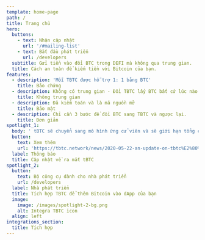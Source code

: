 ```yaml
---
template: home-page
path: /
title: Trang chủ
hero:
  buttons:
    - text: Nhận cập nhật
      url: '/#mailing-list'
    - text: Bắt đầu phát triển
      url: /developers
  subtitle: Gửi tiền vào đổi BTC trong DEFI mà không qua trung gian.
  title: Cách an toàn để kiếm tiền với Bitcoin của bạn.
features:
  - description: 'Mỗi TBTC được hỗ trợ 1: 1 bằng BTC'
    title: Bảo chứng
  - description: Không có trung gian - Đổi TBTC lấy BTC bất cứ lúc nào
    title: Không trung gian
  - description: Đã kiểm toán và là mã nguồn mở
    title: Bảo mật
  - description: Chỉ cần 3 bước để đổi BTC sang TBTC và ngược lại.
    title: Đơn giản
spotlight_1:
  body: ' tBTC sẽ chuyển sang mô hình ứng cử viên và sẽ giới hạn tổng cung. Mở rộng các biện pháp an ninh bao gồm kiểm toán thêm và trao giải thưởng cho các lỗi tìm thấy gấp 10 lần.'
  button:
    text: Xem thêm
    url: 'https://tbtc.network/news/2020-05-22-an-update-on-tbtc%E2%80%99s-launch/'
  label: Thông báo
  title: Cập nhật về ra mắt tBTC 
spotlight_2:
  button:
    text: Bộ công cụ dành cho nhà phát triển
    url: /developers
  label: Nhà phát triển
  title: Tích hợp TBTC để thêm Bitcoin vào dApp của bạn
  image:
    image: /images/spotlight-2-bg.png
    alt: Integra TBTC icon
  align: left
integrations_section:
  title: Tích hợp
---
```


